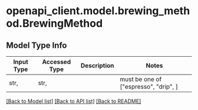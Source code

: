# openapi_client.model.brewing_method.BrewingMethod

## Model Type Info
Input Type | Accessed Type | Description | Notes
------------ | ------------- | ------------- | -------------
str,  | str,  |  | must be one of ["espresso", "drip", ] 

[[Back to Model list]](../../README.md#documentation-for-models) [[Back to API list]](../../README.md#documentation-for-api-endpoints) [[Back to README]](../../README.md)

